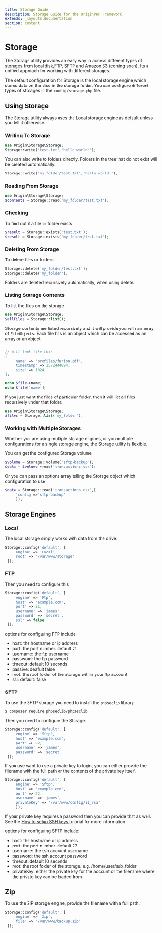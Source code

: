```yaml
---
title: Storage Guide
description: Storage Guide for the OriginPHP Framework
extends: _layouts.documentation
section: content
---
```

# Storage

The Storage utility provides an easy way to access different types of storages from local disk,FTP, SFTP and Amazon S3 (coming soon). Its a unified approach for working with different storages.

The default configuration for Storage is the local storage engine,which stores data on the disc in the storage folder. You can configure different types of storages in the `config/storage.php` file.

## Using Storage

The Storage utility always uses the Local storage engine as default unless you tell it otherwise.

### Writing To Storage

```php
use Origin\Storage\Storage;
Storage::write('test.txt','hello world!');
```

You can also write to folders directly. Folders in the tree that do not exist will be created automatically.

```php
Storage::write('my_folder/test.txt','hello world!');
```

### Reading From Storage

```php
use Origin\Storage\Storage;
$contents = Storage::read('my_folder/test.txt');
```

### Checking

To find out if a file or folder exists

```php
$result = Storage::exists('test.txt');
$result = Storage::exists('my_folder/test.txt');
```

### Deleting From Storage

To delete files or folders

```php
Storage::delete('my_folder/test.txt');
Storage::delete('my_folder');
```

Folders are deleted recursively automatically, when using delete.

### Listing Storage Contents

To list the files on the storage

```php
use Origin\Storage\Storage;
$allFiles = Storage::list();
```

Storage contents are listed recursively and it will provide you with an array of `FileObjects`. Each file has is an object which can be accessed as an array or an object

```php

// Will look like this
[
    'name' => 'profiles/furion.pdf',
    'timestamp' => 1572444094,
    'size' => 1024
];

echo $file->name;
echo $file['name'];
```

If you just want the files of particular folder, then it will list all files recursively under that folder.

```php
use Origin\Storage\Storage;
$files = Storage::list('my_folder');
```

### Working with Multiple Storages


Whether you are using multiple storage engines, or you multiple configurations for a single storage engine, the Storage utility is flexible.

You can get the configured Storage volume

```php
$volume = Storage::volume('sftp-backup');
$data = $volume->read('transactions.csv');
```

Or you can pass an options array telling the Storage object which configuration to use

```php
$data = Storage::read('transactions.csv',[
     'config'=>'sftp-backup'
     ]);
```

## Storage Engines

### Local

The local storage simply works with data from the drive.

```php
Storage::config('default', [
    'engine' => 'Local',
    'root' => '/var/www/storage'
 ]);
```

### FTP

Then you need to configure this

```php
Storage::config('default', [
    'engine' => 'Ftp',
    'host' => 'example.com',
    'port' => 21,
    'username' => 'james',
    'password' => 'secret',
    'ssl' => false
 ]);
```

options for configuring FTP include:

- host: the hostname or ip address
- port: the port number. default 21
- username: the ftp username
- password: the ftp password
- timeout: default 10 seconds
- passive: deafult false
- root: the root folder of the storage within your ftp account
- ssl: default: false

### SFTP

To use the SFTP storage you need to install the `phpseclib` library.

```linux
$ composer require phpseclib/phpseclib
```

Then you need to configure the Storage.

```php
Storage::config('default', [
    'engine' => 'Sftp',
    'host' => 'example.com',
    'port' => 22,
    'username' => 'james',
    'password' => 'secret'
 ]);
```

If you use want to use a private key to login, you can either provide the filename with the full path or the contents of the private key itself.


```php
Storage::config('default', [
    'engine' => 'Sftp',
    'host' => 'example.com',
    'port' => 22,
    'username' => 'james',
    'privateKey' => '/var/www/config/id_rsa'
     ]);
```

If your private key requires a password then you can provide that as well. See the [How to setup SSH keys ](https://linuxize.com/post/how-to-set-up-ssh-keys-on-ubuntu-1804/) tutorial for more information.

options for configuring SFTP include:

- host: the hostname or ip address
- port: the port number. default 22
- username: the ssh account username
- password: the ssh account password
- timeout: default 10 seconds
- root: the root folder of the storage. e.g. /home/user/sub_folder
- privateKey: either the private key for the account or the filename where the private key can be loaded from


## Zip

To use the ZIP storage engine, provide the filename with a full path.

```php
Storage::config('default', [
    'engine' => 'Zip',
    'file' => '/var/www/backup.zip'
 ]);
```